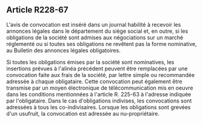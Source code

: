 Article R228-67
----
L'avis de convocation est inséré dans un journal habilité à recevoir les
annonces légales dans le département du siège social et, en outre, si les
obligations de la société sont admises aux négociations sur un marché réglementé
ou si toutes ses obligations ne revêtent pas la forme nominative, au Bulletin
des annonces légales obligatoires.

Si toutes les obligations émises par la société sont nominatives, les insertions
prévues à l'alinéa précédent peuvent être remplacées par une convocation faite
aux frais de la société, par lettre simple ou recommandée adressée à chaque
obligataire. Cette convocation peut également être transmise par un moyen
électronique de télécommunication mis en oeuvre dans les conditions mentionnées
à l'article R. 225-63 à l'adresse indiquée par l'obligataire. Dans le cas
d'obligations indivises, les convocations sont adressées à tous les
co-indivisaires. Lorsque les obligations sont grevées d'un usufruit, la
convocation est adressée au nu-propriétaire.
